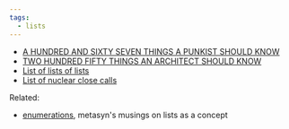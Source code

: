 ```yaml
---
tags:
  - lists
---
```

- [A HUNDRED AND SIXTY SEVEN THINGS A PUNKIST SHOULD KNOW](http://www.punk.ist/)
- [TWO HUNDRED FIFTY THINGS AN ARCHITECT SHOULD KNOW](https://www.readingdesign.org/250-things)
- [List of lists of lists](https://en.wikipedia.org/wiki/List_of_lists_of_lists)
- [List of nuclear close calls](https://en.wikipedia.org/wiki/List_of_nuclear_close_calls)

Related:

- [enumerations](https://metasyn.pw/enumerations), metasyn's musings on lists as a concept